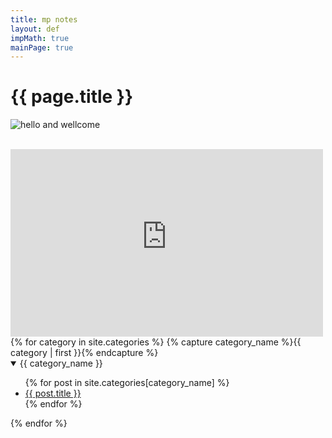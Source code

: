 ```yaml
---
title: mp notes
layout: def
impMath: true
mainPage: true
---
```


# {{ page.title }}

![hello and wellcome](https://user-images.githubusercontent.com/43134602/178615284-b989ba77-0a98-429e-b25b-94cbdca20e2d.png)

<br>

<iframe width="500" height="300" src="https://www.youtube-nocookie.com/embed/mFfkn9XZcp8?controls=0" title="YouTube video player" frameborder="0" allow="accelerometer; autoplay; clipboard-write; encrypted-media; gyroscope; picture-in-picture" allowfullscreen></iframe>

<br>
{% for category in site.categories %}
    {% capture category_name %}{{ category | first }}{% endcapture %}
  <details open>
    <summary> {{ category_name }} </summary>
    <ul>
    {% for post in site.categories[category_name] %}
        <li><a href="{{ post.baseurl }}{{ post.url }}">{{ post.title }}</a></li>
    {% endfor %}
    </ul>
  </details>
{% endfor %}
<br>
